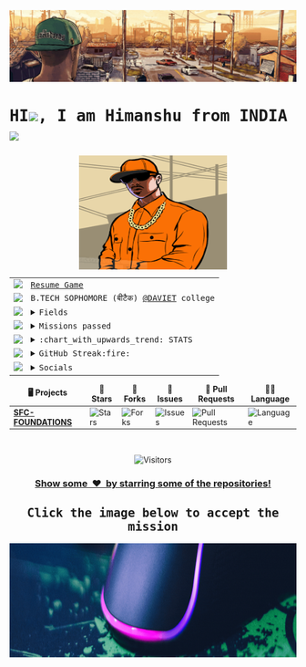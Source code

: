 ![](hdr.gif)
<h1><samp>HI<img src="https://github.com/blackcater/blackcater/raw/master/images/Hi.gif" height="32" />, I am Himanshu from INDIA <img src="https://github.com/Iamtripathisatyam/iamtripathisatyam/blob/master/Content/flag.gif" width="30px"></samp></h1>
<!---div align="center"><img height="100px" width="80%" src="MSG.gif"></div>--->
<div align="center">
  <img align="center" height="200px" width="260px" src="secret.png">
  </div>
  <div align="center">
<table style="float:left;">
  <tr><td><img src="https://img.icons8.com/fluent/60/000000/gta-5.png"/></td><td><samp><a href="https://github.com/issues?q=is%3Aopen+is%3Aissue+archived%3Afalse+author%3Ahimanshu007-creator">Resume Game</a></samp></td></tr>
  <tr><td><img src="https://img.icons8.com/fluent/48/000000/rockstar-social-club.png"/></td><td><samp> B.TECH SOPHOMORE (बीटैक) <a href="https://www.davietjal.org/">@DAVIET</a> college</samp></td></tr>
  <tr><td><img src="https://img.icons8.com/fluent/48/000000/rockstar-social-club.png"/></td><td> <samp> <details><summary>Fields</summary><div><span>⚡ MAJOR-ELECTRONICS AND COMMUNICATION </span><br><span>💻 MINOR-COMPUTER SCIENCE </span></div></details></samp> </td></tr>
    <tr><td><img src="https://img.icons8.com/fluent/48/000000/rockstar-social-club.png"/></td><td><samp><details><summary>Missions passed</summary><div><span><a href="https://hacktoberfest.digitalocean.com/">HACKTOBERFEST</a></span><br><span><a href="https://devscript.tech/woc/leaderboard/">D'WoC</a></span><br><span><a href="https://swoc.tech/#:~:text=About%20SWOC,problem%2Dsolving%20in%20real%20time.">S'WoC</a></span><br><span><a href="https://crosswoc.ieeedtu.in/#">C'WoC</a></span><br><span><a href="https://mexili.org/winter_of_code/#/winter_of_code">M'WoC</a></span><br><span><a href="https://gssoc.girlscript.tech/profile.html?id=himanshu007-creator">GSSOC</a></span></div></details></samp> </td></tr>
  <tr><td><img src="https://img.icons8.com/cotton/40/000000/computer.png"/></td><td><samp> <details>
  <summary>:chart_with_upwards_trend: STATS</summary>
  <br/>
  <img src="https://github-readme-stats.vercel.app/api?username=himanshu007-creator&show_icons=true&theme=chartreuse-dark" alt="GitHub Stats" align="center" width="48%" />
  <img src="https://github-readme-stats.vercel.app/api/top-langs/?username=himanshu007-creator&layout=compact&theme=chartreuse-dark&langs_count=6" alt="GitHub Top-Langs" align="center" width="40%" />
  <br/>
  <b>Note:</b> This is only a metric of the languages my public code on GitHub consists of and does not reflect my expertise or skill level.
</details></samp>  </td></tr>
    <tr><td><img src="https://img.icons8.com/pastel-glyph/40/000000/code--v1.png"/></td><td> <samp> 
<details>     
  <summary>GitHub Streak:fire:</summary>
  <br/>
  <div align="center"><img src="https://github-readme-streak-stats.herokuapp.com/?user=himanshu007-creator&theme=dark&show-icons=true" alt="GitHub Streak"  /></div>
  <div align="center"><img src="https://activity-graph.herokuapp.com/graph?username=himanshu007-creator&theme=xcode" alt="ACTIVITY" /></div>
   <div align="center"><img src="https://github-profile-trophy.vercel.app/?username=himanshu007-creator&theme=gruvbox"/></div>
</details></samp> </td></tr>
  <tr><td><img src="https://img.icons8.com/color/40/000000/instagram-verification-badge.png"/></td><td><samp> <details><summary>Socials</summary><div>
  <span><a href="https://www.hackerrank.com/colonealcortez"><img src="https://img.shields.io/badge/Himanshu-30302f?style=flat&logo=hackerrank"/></a></span><br>
   <span><a href="https://github.com/himanshu007-creator"><img src="https://img.shields.io/badge/-himanshu007creator-grey?style=flat&logo=Github&logoColor=white&link=https://github.com/himanshu007-creator"/></a></span><br>
   <span><a href="https://www.linkedin.com/in/himanshu-here/"><img src="https://img.shields.io/badge/-Himanshu-blue?style=flat&logo=Linkedin&logoColor=white&link=https://www.linkedin.com/in/himanshu-here/"/></a></span><br>
   <span><a href="https://www.youtube.com/channel/UCWEmm4gTBJxNwuYmRDP7NLQ"><img src="https://img.shields.io/badge/Himanshu-FF0000?style=flat&logo=youtube&logoColor=white&link=https://www.youtube.com/channel/UCWEmm4gTBJxNwuYmRDP7NLQ)"/></a></span>  
   <span><a href="addyjeridiq@gmail.com)"><img src="(https://img.shields.io/badge/-Gmail-c14438?style=flat&logo=Gmail&logoColor=white&link=mailto:addyjeridiq@gmail.com"/></a></span><br>
  <span><a href="https://twitter.com/_himanshu_325"><img src="https://img.shields.io/twitter/follow/_himanshu_325?style=social"/></a></span><br>
    <span><a href="https://profile.codersrank.io/user/himanshu007-creator"><img src="https://img.shields.io/badge/-Coder's%20Rank-green"/></a></span></div></details>
</samp> </td></tr>
</table>
  </div>

 

<!--NOTE TO SELF  MAKE YOUR DS & ALGO STRONG!!, GET STARTED!>
<!---[![codechef badge](https://img.shields.io/badge/(USERNAME)-30302f?style=flat&logo=codechef)]    this will be updated once i start using codechef regularly🤷‍♂️-->

  <table align="center">
    <thead align="center">
        <tr border: none;>
            <td><b>🖥️ Projects</b></td>
            <td><b>🌟 Stars</b></td>
            <td><b>🍴 Forks</b></td>
            <td><b>🐛 Issues</b></td>
            <td><b>🔔 Pull Requests</b></td>
            <td><b>👨‍💻 Language</b></td>
        </tr>
     </thead>
    <tbody>
  <tr>
            <td><a href="https://github.com/himanshu007-creator/SFC-foundations"</a><b>SFC-FOUNDATIONS</b></td>
            <td><img alt="Stars"src="https://img.shields.io/github/stars/himanshu007-creator/SFC-foundations?style=flat-square&labelColor=343b41"/></td>
            <td><img alt="Forks"src="https://img.shields.io/github/forks/himanshu007-creator/SFC-foundations?style=flat-square&labelColor=343b41"/></td>
            <td><img alt="Issues"src="https://img.shields.io/github/issues/himanshu007-creator/SFC-foundations?style=flat-square&labelColor=343b41"/></td>
            <td><img alt="Pull Requests"src="https://img.shields.io/github/issues-pr/himanshu007-creator/SFC-foundations?style=flat-square"/></td>
            <td><img alt="Language"src="https://img.shields.io/github/languages/top/himanshu007-creator/SFC-foundations?label=Html&style=flat-square"/></td>
       </tr>
    </tbody>        
</table>
  <br>
 
  <div><p align="center"><img  src="https://visitor-badge.laobi.icu/badge?page_id=himanshu007-creator.sabesansathananthan" alt="Visitors"></p></div>
<a href="https://github.com/himanshu007-creator?tab=repositories"><h3 align="center">Show some &nbsp;❤️&nbsp; by starring some of the repositories!</h3></a>
<!---
<div ><p align="center" ><a href="https://www.buymeacoffee.com/himanshu007"><img  src="https://cdn.buymeacoffee.com/buttons/v2/default-yellow.png" height="50" width="210" alt="HIMANSHU" /></a></p></div>
<div align="center">WORKING ON IT...</div>
--->
<div align="center"><samp><h2>Click the image below to accept the mission</h2></samp></div>
<a href="https://github.com/himanshu007-creator?tab=repositories"><img src="ftr.gif" width="100%" height="200px"/></a>

